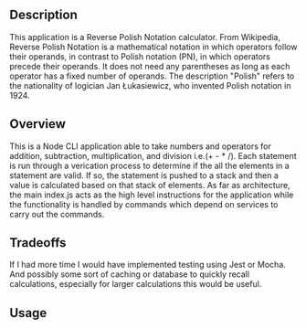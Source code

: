 ## Description 
This application is a Reverse Polish Notation calculator. From Wikipedia, Reverse Polish Notation is a mathematical notation in which operators follow their operands, in contrast to Polish notation (PN), in which operators precede their operands. It does not need any parentheses as long as each operator has a fixed number of operands. The description "Polish" refers to the nationality of logician Jan Łukasiewicz, who invented Polish notation in 1924.

## Overview
This is a Node CLI application able to take numbers and operators for addition, subtraction, multiplication, and division i.e.(+ - * /). Each statement is run through a verication process to determine if the all the elements in a statement are valid. If so, the statement is pushed to a stack and then a value is calculated based on that stack of elements. As far as architecture, the main index.js acts as the high level instructions for the application while the functionality is handled by commands which depend on services to carry out the commands. 

## Tradeoffs
If I had more time I would have implemented testing using Jest or Mocha. And possibly some sort of caching or database to quickly recall calculations, especially for larger calculations this would be useful. 

## Usage

